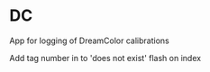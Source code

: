 # DC
App for logging of DreamColor calibrations

  Add tag number in to 'does not exist' flash on index